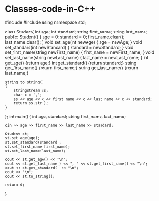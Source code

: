 # Classes-code-in-C++



#include <iostream>
#include <sstream>
using namespace std;

class Student{
    int age;
    int standard;
    string first_name;
    string last_name;
public:
    Student()
    {
        age = 0;
        standard = 0;
        first_name.clear();
        last_name.clear();
    }
    void set_age(int newAge)
    {
        age = newAge;
    }
    void set_standard(int newStandard)
    {
        standard = newStandard;
    }
    void set_first_name(string newFirst_name)
    {
        first_name = newFirst_name;
    }
    void set_last_name(string newLast_name)
    {
        last_name = newLast_name;
    }
    int get_age() {return age;}
    int get_standard() {return standard;}
    string get_first_name() {return first_name;}
    string get_last_name() {return last_name;}
    
    string to_string()
    {
        stringstream ss;
        char c = ',';
        ss << age << c << first_name << c << last_name << c << standard;
        return ss.str();
    }
    
};
int main() {
    int age, standard;
    string first_name, last_name;
    
    cin >> age >> first_name >> last_name >> standard;
    
    Student st;
    st.set_age(age);
    st.set_standard(standard);
    st.set_first_name(first_name);
    st.set_last_name(last_name);
    
    cout << st.get_age() << "\n";
    cout << st.get_last_name() << ", " << st.get_first_name() << "\n";
    cout << st.get_standard() << "\n";
    cout << "\n";
    cout << st.to_string();
    
    return 0;
}
